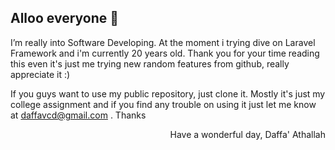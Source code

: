## Alloo everyone 👋

I’m really into Software Developing. At the moment i trying dive on Laravel Framework and i'm currently 20 years old. Thank you for your time reading this even it's just me trying new random features from github, really appreciate it :)

If you guys want to use my public repository, just clone it. Mostly it's just my college assignment and if you find any trouble on using it just let me know at daffavcd@gmail.com . Thanks

<p align="right">
Have a wonderful day,
Daffa' Athallah
</p>

